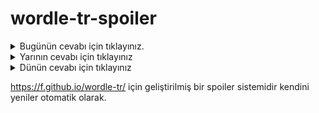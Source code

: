 # wordle-tr-spoiler

<details>
  <summary>Bugünün cevabı için tıklayınız.</summary>
  <br>
    <b> pembe </b>
</details>

<details>
  <summary>Yarının cevabı için tıklayınız</summary>
  <br>
   <b> hızla </b>
</details>

<details>
  <summary>Dünün cevabı için tıklayınız </summary>
  <br>
  <b> kaçık </b>
</details>

https://f.github.io/wordle-tr/ için geliştirilmiş bir spoiler sistemidir kendini yeniler otomatik olarak.

